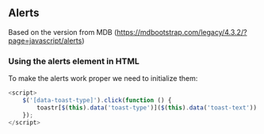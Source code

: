 ## Alerts

Based on the version from MDB (https://mdbootstrap.com/legacy/4.3.2/?page=javascript/alerts)

### Using the alerts element in HTML

To make the alerts work proper we need to initialize them:
```javascript
<script>
    $('[data-toast-type]').click(function () {
        toastr[$(this).data('toast-type')]($(this).data('toast-text'))
    });
</script>
```
